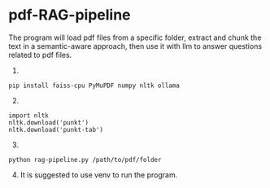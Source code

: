# pdf-RAG-pipeline

The program will load pdf files from a specific folder, extract and chunk the text in a semantic-aware approach, then use it with llm to answer questions related to pdf files.

1.
```
pip install faiss-cpu PyMuPDF numpy nltk ollama
```

2.
```
import nltk
nltk.download('punkt')
nltk.download('punkt-tab')
```

3. 
```
python rag-pipeline.py /path/to/pdf/folder
```

4. It is suggested to use venv to run the program.


